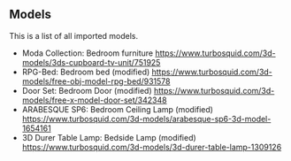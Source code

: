 ## Models

This is a list of all imported models.

- Moda Collection: Bedroom furniture https://www.turbosquid.com/3d-models/3ds-cupboard-tv-unit/751925
- RPG-Bed: Bedroom bed (modified) https://www.turbosquid.com/3d-models/free-obj-model-rpg-bed/931578
- Door Set: Bedroom Door (modified) https://www.turbosquid.com/3d-models/free-x-model-door-set/342348
- ARABESQUE SP6: Bedroom Ceiling Lamp (modified) https://www.turbosquid.com/3d-models/arabesque-sp6-3d-model-1654161 
- 3D Durer Table Lamp: Bedside Lamp (modified) https://www.turbosquid.com/3d-models/3d-durer-table-lamp-1309126